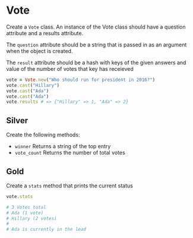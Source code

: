 # Vote

Create a `Vote` class. An instance of the Vote class should have a question attribute and a results attribute.

The `question` attribute should be a string that is passed in as an argument when the object is created.

The `result` attribute should be a hash with keys of the given answers and value of the number of votes that key has receieved

```ruby
vote = Vote.new("Who should run for president in 2016?")
vote.cast("Hillary")
vote.cast("Ada")
vote.cast("Ada")
vote.results # => {"Hillary" => 1, "Ada" => 2}
```

Silver
------

Create the following methods:

- `winner` Returns a string of the top entry
- `vote_count` Returns the number of total votes

Gold
-----

Create a `stats` method that prints the current status

```ruby
vote.stats

# 3 Votes total
# Ada (1 vote)
# Hillary (2 votes)
#
# Ada is currently in the lead
```
